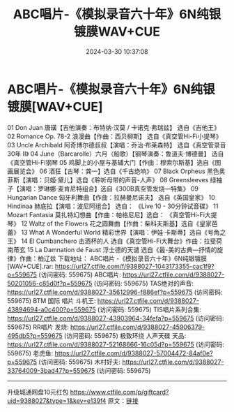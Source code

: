 ﻿---
title: ABC唱片-《模拟录音六十年》6N纯银镀膜WAV+CUE
date: 2024-03-30 10:37:08
categories: 试音碟、非卖品、发烧碟
tags: 纯音雅乐
---
# ABC唱片-《模拟录音六十年》6N纯银镀膜[WAV+CUE]

01 Don Juan 唐璜【吉他演奏：布特纳·汉莫 / 卡诺克·弗瑞兹】
选自《吉他王》
02 Romance Op. 78-2 浪漫曲【作曲：西贝柳斯】
选自《真空管Hi-Fi小提琴》
03 Uncle Archibald 阿奇博尔德叔叔【演唱：乔治·布莱森特】 选自《真空管录音30年 II》
04 June（Barcarolle）六月（船歌）【钢琴演奏：鲁道夫·博德曼】
选自《真空管Hi-Fi钢琴
05 鸡脚上的小屋与基辅大门【作曲：穆索尔斯基】选自《图画展览会》
06 酒狂【古琴：龚一】选自《千古绝响》
07 Black Orpheus 黑色奥菲斯【演唱：贝姬·黛儿】选自《聆听母带的声音-人声》
08 Greensleeves 绿袖子【演唱：罗琳娜·麦肯尼特组合】选自《300B真空管发烧—特集》
09 Hungarian Dance 匈牙利舞曲【作曲：拉赫曼尼诺夫】
选自《英国皇家》
10 Hindinaa 赫底拉【演唱：波尼阿组合】 选自： 《Live 10 -
30分钟试音碟》
11 Mozart Fantasia 莫扎特幻想曲【作曲：帕格尼尼】选自：
《真空管Hi-Fi大提琴》
12 Waltz of the Flowers
花之圆舞曲【作曲：柴科夫斯基】选自《皇家芭蕾》
13 What A Wonderful World
精彩世界【演唱：伊娃·卡斯蒂】选自《号角之王》
14 El Cumbanchero 击酒杯的人 选自《真空管Hi-Fi大舞台》作曲：拉斐荷南蒂玄
15 La Damnation de Faust 浮士德的天谴
选自《最-美的古典—抒情的旋律》作曲：柏辽兹
下载地址：
ABC唱片 -《模拟录音六十年》6N纯银镀膜 [WAV+CUE].rar: https://url27.ctfile.com/f/9388027-1043173355-cac1f9?p=559675
(访问密码: 559675)
ABC唱片: https://url27.ctfile.com/d/9388027-50201056-c85d0f?p=559675
(访问密码: 559675)
TAS绝对的声音: https://url27.ctfile.com/d/9388027-35612996-f886ef?p=559675
(访问密码: 559675)
BTM 国际 唱片 斗机王: https://url27.ctfile.com/d/9388027-43894694-a0c400?p=559675
(访问密码: 559675)
TIS唱片系列合集: https://url27.ctfile.com/d/9388027-43903964-34fefa?p=559675
(访问密码: 559675)
RR唱片 发烧: https://url27.ctfile.com/d/9388027-45906379-495db5?p=559675
(访问密码: 559675)
极致环绕 人声天碟 天品: https://url27.ctfile.com/d/9388027-52168666-16c05d?p=559675
(访问密码: 559675)
老虎鱼: https://url27.ctfile.com/d/9388027-57004472-84af0e?p=559675
(访问密码: 559675)
木村好夫: https://url27.ctfile.com/d/9388027-33764009-3bad47?p=559675
(访问密码: 559675)
**************************
升级城通网盘10元红包 https://www.ctfile.com/p/giftcard?uid=9388027&type=1&key=e139f4
原文：[链接](https://blog.sina.com.cn/s/blog_1647c7e76010314wh.html)